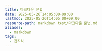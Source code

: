 ```yaml
---
title: 마크다운 문법
date: 2025-05-26T14:05:00+09:00
lastmod: 2025-05-26T14:05:00+09:00
resource-path: markdown test/마크다운 문법.md
aliases:
  - markdown
tags:
  - 잡지식
---
```

